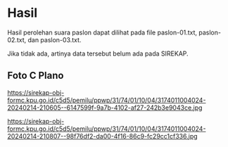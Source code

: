 # Hasil

Hasil perolehan suara paslon dapat dilihat pada file paslon-01.txt, paslon-02.txt, dan paslon-03.txt.

Jika tidak ada, artinya data tersebut belum ada pada SIREKAP.

## Foto C Plano

https://sirekap-obj-formc.kpu.go.id/c5d5/pemilu/ppwp/31/74/01/10/04/3174011004024-20240214-210605--6147599f-9a7b-4102-af27-242b3e9043ce.jpg

https://sirekap-obj-formc.kpu.go.id/c5d5/pemilu/ppwp/31/74/01/10/04/3174011004024-20240214-210807--98f76df2-da00-4f16-86c9-fc29cc1cf336.jpg
